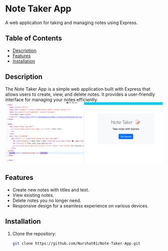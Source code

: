 # Note Taker App

A web application for taking and managing notes using Express.

## Table of Contents

- [Description](#description)
- [Features](#features)
- [Installation](#installation)

## Description

The Note Taker App is a simple web application built with Express that allows users to create, view, and delete notes. It provides a user-friendly interface for managing your notes efficiently.
![img.png](img.png)
## Features

- Create new notes with titles and text.
- View existing notes.
- Delete notes you no longer need.
- Responsive design for a seamless experience on various devices.

## Installation

1. Clone the repository:

   ```bash
   git clone https://github.com/Nurshat01/Note-Taker-App.git
